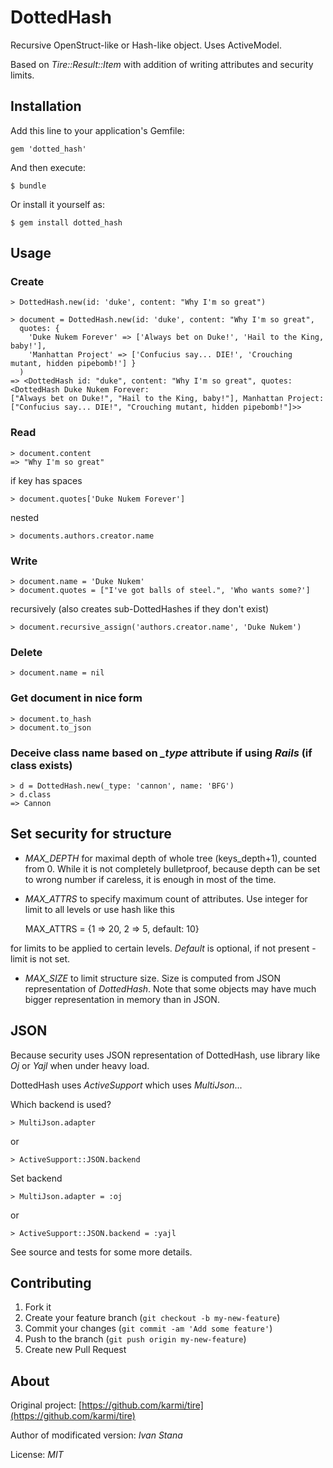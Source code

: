 # DottedHash

Recursive OpenStruct-like or Hash-like object. Uses ActiveModel.

Based on *Tire::Result::Item* with addition of writing attributes and security limits.

## Installation

Add this line to your application's Gemfile:

    gem 'dotted_hash'

And then execute:

    $ bundle

Or install it yourself as:

    $ gem install dotted_hash

## Usage

### Create

    > DottedHash.new(id: 'duke', content: "Why I'm so great")

    > document = DottedHash.new(id: 'duke', content: "Why I'm so great",
      quotes: { 
        'Duke Nukem Forever' => ['Always bet on Duke!', 'Hail to the King, baby!'],
        'Manhattan Project' => ['Confucius say... DIE!', 'Crouching mutant, hidden pipebomb!'] }
      )
    => <DottedHash id: "duke", content: "Why I'm so great", quotes: <DottedHash Duke Nukem Forever:
    ["Always bet on Duke!", "Hail to the King, baby!"], Manhattan Project: ["Confucius say... DIE!", "Crouching mutant, hidden pipebomb!"]>>

### Read

    > document.content
    => "Why I'm so great"

if key has spaces

    > document.quotes['Duke Nukem Forever']

nested

    > documents.authors.creator.name
   
### Write

    > document.name = 'Duke Nukem'
    > document.quotes = ["I've got balls of steel.", 'Who wants some?']

recursively (also creates sub-DottedHashes if they don't exist)

    > document.recursive_assign('authors.creator.name', 'Duke Nukem')

### Delete

    > document.name = nil

### Get document in nice form

    > document.to_hash
    > document.to_json

### Deceive class name based on *_type* attribute if using *Rails* (if class exists)

    > d = DottedHash.new(_type: 'cannon', name: 'BFG')
    > d.class
    => Cannon

## Set security for structure

- *MAX_DEPTH* for maximal depth of whole tree (keys_depth+1), counted from 0.
While it is not completely bulletproof, because depth can be set to wrong number if careless, it is enough in most of the time.

- *MAX_ATTRS* to specify maximum count of attributes. Use integer for limit to all levels or use hash like this

    MAX_ATTRS = {1 => 20, 2 => 5, default: 10}

for limits to be applied to certain levels. *Default* is optional, if not present - limit is not set.

- *MAX_SIZE* to limit structure size. Size is computed from JSON representation of *DottedHash*.
Note that some objects may have much bigger representation in memory than in JSON.


## JSON

Because security uses JSON representation of DottedHash, use library like *Oj* or *Yajl* when under heavy load.

DottedHash uses *ActiveSupport* which uses *MultiJson*...

Which backend is used?

    > MultiJson.adapter

or

    > ActiveSupport::JSON.backend

Set backend

    > MultiJson.adapter = :oj

or

    > ActiveSupport::JSON.backend = :yajl



See source and tests for some more details.


## Contributing

1. Fork it
2. Create your feature branch (`git checkout -b my-new-feature`)
3. Commit your changes (`git commit -am 'Add some feature'`)
4. Push to the branch (`git push origin my-new-feature`)
5. Create new Pull Request

## About

Original project: [https://github.com/karmi/tire](https://github.com/karmi/tire)

Author of modificated version: *Ivan Stana*

License: *MIT*
